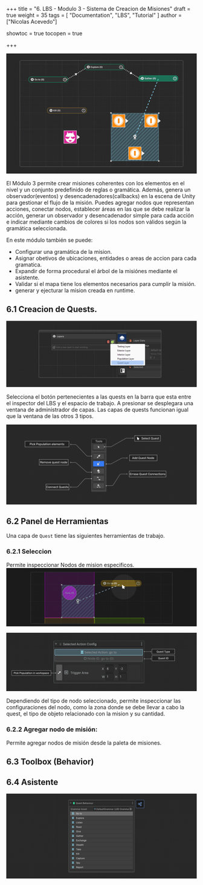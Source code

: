 +++
title = "6. LBS - Modulo 3 - Sistema de Creacion de Misiones"
draft = true
weight = 35
tags = [ "Documentation", "LBS", "Tutorial" ]
author = ["Nicolas Acevedo"]

showtoc = true
tocopen = true

+++

![Preview Quests](Step_3_Capture.png)

El Módulo 3 permite crear misiones coherentes con los elementos en el nivel y un conjunto predefinido de reglas o gramática. Además, genera un observador(eventos) y desencadenadores(callbacks) en la escena de Unity para gestionar el flujo de la misión. Puedes agregar nodos que representan acciones, conectar nodos, establecer áreas en las que se debe realizar la acción, generar un observador y desencadenador simple para cada acción e indicar mediante cambios de colores si los nodos son válidos según la gramática seleccionada. 

En este módulo también se puede:
- Configurar una gramática de la mision.
- Asignar obetivos de ubicaciones, entidades o areas de accion para cada gramatica.
- Expandir de forma procedural el árbol de la misiónes mediante el asistente.
- Validar si el mapa tiene los elementos necesarios para cumplir la misión.
- generar y ejecturar la mision creada en runtime.

## 6.1 Creacion de Quests.

![Creacion de capa de quests](Step_3_Layer.png)

Selecciona el botón pertenecientes a las quests en la barra que esta entre el inspector del LBS y el espacio de trabajo. A presionar se desplegara una ventana de administrador de capas. Las capas de quests funcionan igual que la ventana de las otros 3 tipos.

![Imagen de la barra de Herramientas](Step_1A_tool_data.png)

## 6.2 Panel de Herramientas

Una capa de `Quest` tiene las siguientes herramientas de trabajo.

### 6.2.1 Seleccion

Permite inspeccionar Nodos de mision especificos.
![Inspect](Step_3_2_Inspect.png)

![alt text](Step_3_0_NodeInspector.png)

Dependiendo del tipo de nodo seleccionado, permite inspeccionar las configuraciones del nodo, como la zona donde se debe llevar a cabo la quest, el tipo de objeto relacionado con la mision y su cantidad.

### 6.2.2 Agregar nodo de misión:

Permite agregar nodos de misión desde la paleta de misiones.



## 6.3 Toolbox (Behavior)


## 6.4 Asistente




![alt text](Step_3_Pallete.png)



